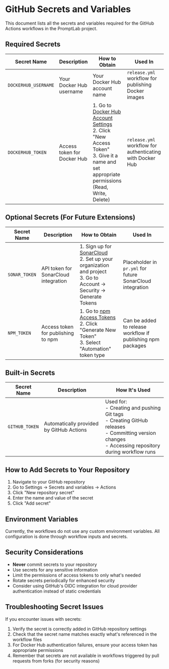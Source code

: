 # GitHub Secrets and Variables

This document lists all the secrets and variables required for the GitHub Actions workflows in the PromptLab project.

## Required Secrets

| Secret Name | Description | How to Obtain | Used In |
|-------------|-------------|--------------|---------|
| `DOCKERHUB_USERNAME` | Your Docker Hub username | Your Docker Hub account name | `release.yml` workflow for publishing Docker images |
| `DOCKERHUB_TOKEN` | Access token for Docker Hub | 1. Go to [Docker Hub Account Settings](https://hub.docker.com/settings/security)<br>2. Click "New Access Token"<br>3. Give it a name and set appropriate permissions (Read, Write, Delete) | `release.yml` workflow for authenticating with Docker Hub |

## Optional Secrets (For Future Extensions)

| Secret Name | Description | How to Obtain | Used In |
|-------------|-------------|--------------|---------|
| `SONAR_TOKEN` | API token for SonarCloud integration | 1. Sign up for [SonarCloud](https://sonarcloud.io)<br>2. Set up your organization and project<br>3. Go to Account → Security → Generate Tokens | Placeholder in `pr.yml` for future SonarCloud integration |
| `NPM_TOKEN` | Access token for publishing to npm | 1. Go to [npm Access Tokens](https://www.npmjs.com/settings/tokens)<br>2. Click "Generate New Token"<br>3. Select "Automation" token type | Can be added to release workflow if publishing npm packages |

## Built-in Secrets

| Secret Name | Description | How It's Used |
|-------------|-------------|--------------|
| `GITHUB_TOKEN` | Automatically provided by GitHub Actions | Used for:<br>- Creating and pushing Git tags<br>- Creating GitHub releases<br>- Committing version changes<br>- Accessing repository during workflow runs |

## How to Add Secrets to Your Repository

1. Navigate to your GitHub repository
2. Go to Settings → Secrets and variables → Actions
3. Click "New repository secret"
4. Enter the name and value of the secret
5. Click "Add secret"

## Environment Variables

Currently, the workflows do not use any custom environment variables. All configuration is done through workflow inputs and secrets.

## Security Considerations

- **Never** commit secrets to your repository
- Use secrets for any sensitive information
- Limit the permissions of access tokens to only what's needed
- Rotate secrets periodically for enhanced security
- Consider using GitHub's OIDC integration for cloud provider authentication instead of static credentials

## Troubleshooting Secret Issues

If you encounter issues with secrets:

1. Verify the secret is correctly added in GitHub repository settings
2. Check that the secret name matches exactly what's referenced in the workflow files
3. For Docker Hub authentication failures, ensure your access token has appropriate permissions
4. Remember that secrets are not available in workflows triggered by pull requests from forks (for security reasons)